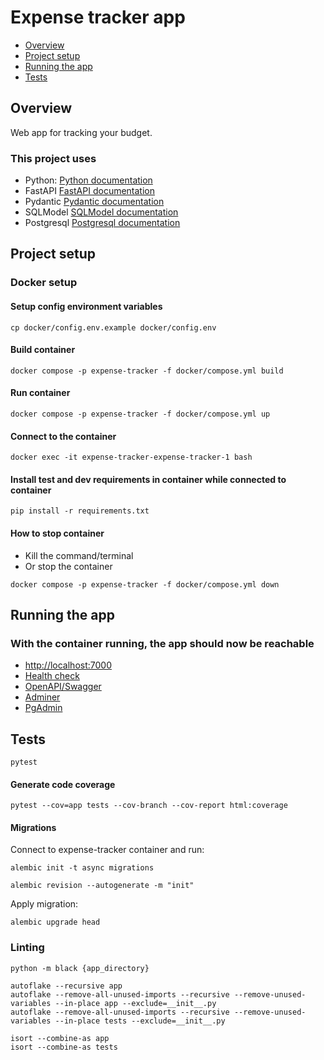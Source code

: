 # Expense tracker app

- [Overview](#overview)
- [Project setup](#project-setup)
- [Running the app](#running-the-app)
- [Tests](#tests)

## Overview

Web app for tracking your budget.

### This project uses
* Python: [Python documentation](https://docs.python.org/3/)
* FastAPI [FastAPI documentation](https://fastapi.tiangolo.com/)
* Pydantic [Pydantic documentation](https://docs.pydantic.dev/)
* SQLModel [SQLModel documentation](https://sqlmodel.tiangolo.com/)
* Postgresql [Postgresql documentation](https://www.postgresql.org/)

## Project setup

### Docker setup

#### Setup config environment variables

```
cp docker/config.env.example docker/config.env
```

#### Build container

```
docker compose -p expense-tracker -f docker/compose.yml build
```

#### Run container

```
docker compose -p expense-tracker -f docker/compose.yml up
```

#### Connect to the container

```
docker exec -it expense-tracker-expense-tracker-1 bash
```

#### Install test and dev requirements in container while connected to container

```
pip install -r requirements.txt
```

#### How to stop container

* Kill the command/terminal
* Or stop the container

```
docker compose -p expense-tracker -f docker/compose.yml down
```

## Running the app

### With the container running, the app should now be reachable

* [http://localhost:7000](http://localhost:7000)
* [Health check](http://localhost:7000/health)
* [OpenAPI/Swagger](http://localhost:7000/docs)
* [Adminer](http://localhost:8080/)
* [PgAdmin](http://localhost:5050/browser/)


## Tests

```
pytest
```

#### Generate code coverage

```
pytest --cov=app tests --cov-branch --cov-report html:coverage
```

#### Migrations 

Connect to expense-tracker container and run:

```
alembic init -t async migrations
```

```
alembic revision --autogenerate -m "init"
```

Apply migration:

```
alembic upgrade head
```


### Linting

```
python -m black {app_directory}
```

```
autoflake --recursive app
autoflake --remove-all-unused-imports --recursive --remove-unused-variables --in-place app --exclude=__init__.py
autoflake --remove-all-unused-imports --recursive --remove-unused-variables --in-place tests --exclude=__init__.py
```

```
isort --combine-as app
isort --combine-as tests
```